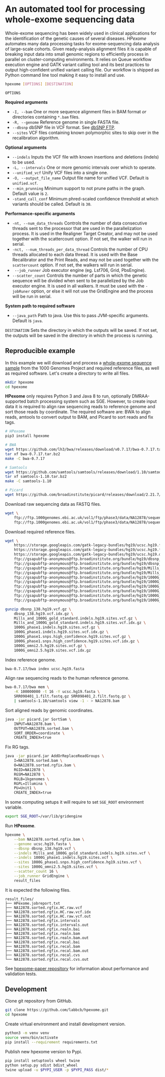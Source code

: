 # An automated tool for processing whole-exome sequencing data

Whole-exome sequencing has been widely used in clinical applications for the identification of the genetic causes of several diseases.
_HPexome_ automates many data processing tasks for exome-sequencing data analysis of large-scale cohorts.
Given ready-analysis alignment files it is capable of breaking input data into small genomic regions to efficiently process in parallel on cluster-computing environments.
It relies on Queue workflow execution engine and GATK variant calling tool and its best practices to output high-confident unified variant calling file.
Our workflow is shipped as Python command line tool making it easy to install and use.

``` bash
hpexome [OPTIONS] [DESTINATION]
```

`OPTIONS`

__Required arguments__

- `-I, --bam` One or more sequence alignment files in BAM format _or_ directories containing `*.bam` files.
- `-R, --genome` Reference genome in single FASTA file.
- `--dbsnp` dbSNP file in VCF format. See [dbSNP FTP](ftp://ftp.ncbi.nih.gov/snp/).
- `--sites` VCF files containing known polymorphic sites to skip over in the recalibration algorithm.

__Optional arguments__

- `--indels` Inputs the VCF file with known insertions and deletions (indels) to be used.
- `-L, --intervals` One or more genomic intervals over which to operate.
- `--unified_vcf` Unify VCF files into a single one.
- `-O, --output_file_name` Output file name for unified VCF. Default is `unified.vcf`.
- `--min_prunning` Minimum support to not prune paths in the graph. Default value is `2`.
- `-stand_call_conf` Minimum phred-scaled confidence threshold at which variants should be called. Default is `30`.

__Performance-specific arguments__

- `-nt, --num_data_threads` Controls the number of data consecutive threads sent to the processor that are used in the parallelization process. It is used in the Realigner Target Creator, and may not be used together with the scattercount option. If not set, the walker will run in serial.
- `-nct, --num_threads_per_data_thread` Controls the number of CPU threads allocated to each data thread. It is used with the Base Recalibrator and the Print Reads, and may not be used together with the `scattercount` option. If not set, the walkers will run in serial.
- ` --job_runner` Job executor engine (eg. Lsf706, Grid, PbsEngine).
- `--scatter_count` Controls the number of parts in which the genetic sequence will be divided when sent to be parallelized by the Job executor engine. It  is used in all walkers. It must be used with the `-jobRuner`  option, or else it will not use the GridEngine and the process will be run in serial.

__System path to required software__

- `--java_path` Path to java. Use this to pass JVM-specific arguments. Default is `java`.

`DESTINATION` Sets the directory in which the outputs will be saved. If not set, the outputs will be saved in the directory in which the process is running.

## Reproducible example

In this example we will download and process a [whole-exome sequence sample](https://www.internationalgenome.org/data-portal/sample/HG00114) from the 1000 Genomes Project and required reference files, as well as required software.
Let's create a directory to write all files.

```bash
mkdir hpexome
cd hpexome
```

**HPexome** only requires Python 3 and Java 8 to run, optionally DMRAA-supported batch processing system such as SGE.
However, to create input data it is required to align raw sequencing reads to reference genome and sort those reads by coordinate.
The required software are: BWA to align reads, amtools to convert output to BAM, and Picard to sort reads and fix tags.

```bash
# HPexome
pip3 install hpexome

# BWA
wget https://github.com/lh3/bwa/releases/download/v0.7.17/bwa-0.7.17.tar.bz2
tar xf bwa-0.7.17.tar.bz2 
make -C bwa-0.7.17 

# Samtools
wget https://github.com/samtools/samtools/releases/download/1.10/samtools-1.10.tar.bz2
tar xf samtools-1.10.tar.bz2
make -C samtools-1.10

# Picard
wget https://github.com/broadinstitute/picard/releases/download/2.21.7/picard.jar
```

Download raw sequencing data as FASTQ files.

```bash
wget \
    ftp://ftp.1000genomes.ebi.ac.uk/vol1/ftp/phase3/data/NA12878/sequence_read/SRR098401_1.filt.fastq.gz \
    ftp://ftp.1000genomes.ebi.ac.uk/vol1/ftp/phase3/data/NA12878/sequence_read/SRR098401_2.filt.fastq.gz
```

Download required reference files.

```bash
wget \
    https://storage.googleapis.com/gatk-legacy-bundles/hg19/ucsc.hg19.fasta \
    https://storage.googleapis.com/gatk-legacy-bundles/hg19/ucsc.hg19.fasta.fai \
    https://storage.googleapis.com/gatk-legacy-bundles/hg19/ucsc.hg19.dict \
    ftp://gsapubftp-anonymous@ftp.broadinstitute.org/bundle/hg19/dbsnp_138.hg19.vcf.gz \
    ftp://gsapubftp-anonymous@ftp.broadinstitute.org/bundle/hg19/dbsnp_138.hg19.vcf.idx.gz \
    ftp://gsapubftp-anonymous@ftp.broadinstitute.org/bundle/hg19/Mills_and_1000G_gold_standard.indels.hg19.sites.vcf.gz \
    ftp://gsapubftp-anonymous@ftp.broadinstitute.org/bundle/hg19/Mills_and_1000G_gold_standard.indels.hg19.sites.vcf.idx.gz \
    ftp://gsapubftp-anonymous@ftp.broadinstitute.org/bundle/hg19/1000G_phase1.indels.hg19.sites.vcf.gz \
    ftp://gsapubftp-anonymous@ftp.broadinstitute.org/bundle/hg19/1000G_phase1.indels.hg19.sites.vcf.idx.gz \
    ftp://gsapubftp-anonymous@ftp.broadinstitute.org/bundle/hg19/1000G_phase1.snps.high_confidence.hg19.sites.vcf.gz \
    ftp://gsapubftp-anonymous@ftp.broadinstitute.org/bundle/hg19/1000G_phase1.snps.high_confidence.hg19.sites.vcf.idx.gz \
    ftp://gsapubftp-anonymous@ftp.broadinstitute.org/bundle/hg19/1000G_omni2.5.hg19.sites.vcf.gz \
    ftp://gsapubftp-anonymous@ftp.broadinstitute.org/bundle/hg19/1000G_omni2.5.hg19.sites.vcf.idx.gz

gunzip dbsnp_138.hg19.vcf.gz \
    dbsnp_138.hg19.vcf.idx.gz \
    Mills_and_1000G_gold_standard.indels.hg19.sites.vcf.gz \
    Mills_and_1000G_gold_standard.indels.hg19.sites.vcf.idx.gz \
    1000G_phase1.indels.hg19.sites.vcf.gz \
    1000G_phase1.indels.hg19.sites.vcf.idx.gz \
    1000G_phase1.snps.high_confidence.hg19.sites.vcf.gz \
    1000G_phase1.snps.high_confidence.hg19.sites.vcf.idx.gz \
    1000G_omni2.5.hg19.sites.vcf.gz \
    1000G_omni2.5.hg19.sites.vcf.idx.gz
```

Index reference genome.

```bash
bwa-0.7.17/bwa index ucsc.hg19.fasta
```

Align raw sequencing reads to the human reference genome.

```bash
bwa-0.7.17/bwa mem \
    -K 100000000 -t 16 -Y ucsc.hg19.fasta \
    SRR098401_1.filt.fastq.gz SRR098401_2.filt.fastq.gz \
    | samtools-1.10/samtools view -1 - > NA12878.bam
```

Sort aligned reads by genomic coordinates.

```bash
java -jar picard.jar SortSam \
    INPUT=NA12878.bam \
    OUTPUT=NA12878.sorted.bam \
    SORT_ORDER=coordinate \
    CREATE_INDEX=true
```

Fix RG tags.

```bash
java -jar picard.jar AddOrReplaceReadGroups \
    I=NA12878.sorted.bam \
    O=NA12878.sorted.rgfix.bam \
    RGID=NA12878 \
    RGSM=NA12878 \
    RGLB=1kgenomes \
    RGPL=Illumina \
    PU=Unit1 \
    CREATE_INDEX=true
```

In some computing setups it will require to set `SGE_ROOT` environment variable.

```bash
export SGE_ROOT=/var/lib/gridengine
```

Run **HPexome**.

```bash
hpexome \
    --bam NA12878.sorted.rgfix.bam \
    --genome ucsc.hg19.fasta \
    --dbsnp dbsnp_138.hg19.vcf \
    --indels Mills_and_1000G_gold_standard.indels.hg19.sites.vcf \
    --indels 1000G_phase1.indels.hg19.sites.vcf \
    --sites 1000G_phase1.snps.high_confidence.hg19.sites.vcf \
    --sites 1000G_omni2.5.hg19.sites.vcf \
    --scatter_count 16 \
    --job_runner GridEngine \
    result_files
```

It is expected the following files.

    result_files/
    ├── HPexome.jobreport.txt
    ├── NA12878.sorted.rgfix.HC.raw.vcf
    ├── NA12878.sorted.rgfix.HC.raw.vcf.idx
    ├── NA12878.sorted.rgfix.HC.raw.vcf.out
    ├── NA12878.sorted.rgfix.intervals
    ├── NA12878.sorted.rgfix.intervals.out
    ├── NA12878.sorted.rgfix.realn.bai
    ├── NA12878.sorted.rgfix.realn.bam
    ├── NA12878.sorted.rgfix.realn.bam.out
    ├── NA12878.sorted.rgfix.recal.bai
    ├── NA12878.sorted.rgfix.recal.bam
    ├── NA12878.sorted.rgfix.recal.bam.out
    ├── NA12878.sorted.rgfix.recal.cvs
    └── NA12878.sorted.rgfix.recal.cvs.out

See [hpexome-paper repository](https://github.com/labbcb/hpexome-paper) for information about performance and validation tests.

## Development

Clone git repository from GitHub.

```bash
git clone https://github.com/labbcb/hpexome.git
cd hpexome
```

Create virtual environment and install development version.

```bash
python3 -m venv venv
source venv/bin/activate
pip install --requirement requirements.txt
```

Publish new hpexome version to Pypi.

```bash
pip install setuptools wheel twine
python setup.py sdist bdist_wheel
twine upload -u $PYPI_USER -p $PYPI_PASS dist/*
```
